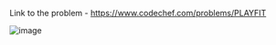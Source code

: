 Link to the problem - https://www.codechef.com/problems/PLAYFIT



![image](https://github.com/Haleshot/Competitive-Programming/assets/57552973/585c7bb6-e83b-42b1-aaa5-652805989489)
